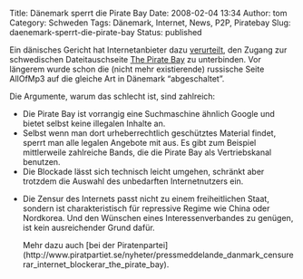 Title: Dänemark sperrt die Pirate Bay
Date: 2008-02-04 13:34
Author: tom
Category: Schweden
Tags: Dänemark, Internet, News, P2P, Piratebay
Slug: daenemark-sperrt-die-pirate-bay
Status: published

Ein dänisches Gericht hat Internetanbieter dazu
[verurteilt](http://www.dn.se/DNet/jsp/polopoly.jsp?d=147&a=739490), den
Zugang zur schwedischen Dateitauschseite [The Pirate
Bay](http://thepiratebay.org) zu unterbinden. Vor längerem wurde schon
die (nicht mehr existierende) russische Seite AllOfMp3 auf die gleiche
Art in Dänemark “abgeschaltet”.

Die Argumente, warum das schlecht ist, sind zahlreich:

-   Die Pirate Bay ist vorrangig eine Suchmaschine ähnlich Google und
    bietet selbst keine illegalen Inhalte an.
-   Selbst wenn man dort urheberrechtlich geschütztes Material findet,
    sperrt man alle legalen Angebote mit aus. Es gibt zum Beispiel
    mittlerweile zahlreiche Bands, die die Pirate Bay als Vertriebskanal
    benutzen.
-   Die Blockade lässt sich technisch leicht umgehen, schränkt aber
    trotzdem die Auswahl des unbedarften Internetnutzers ein.

<ul>
<li>
Die Zensur des Internets passt nicht zu einem freiheitlichen Staat,
sondern ist charakteristisch für repressive Regime wie China oder
Nordkorea. Und den Wünschen eines Interessenverbandes zu genügen, ist
kein ausreichender Grund dafür.

</p>
Mehr dazu auch [bei der
Piratenpartei](http://www.piratpartiet.se/nyheter/pressmeddelande_danmark_censurerar_internet_blockerar_the_pirate_bay).

